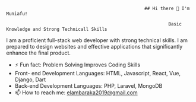                                                         ## Hi there 👋 I'm Muniafu!

                                                                 Basic Knowledge and Strong Technicall Skills

I am a proficient full-stack web developer with strong technical skills. I am prepared to design websites and effective applications that significantly enhance the final product.

- ⚡ Fun fact: Problem Solving Improves Coding Skills
-    Front- end Development Languages:  HTML, Javascript, React, Vue, Django, Dart
-    Back-end Development Languages: PHP, Laravel, MongoDB
- 📫 How to reach me: elambaraka2019@gmail.com
